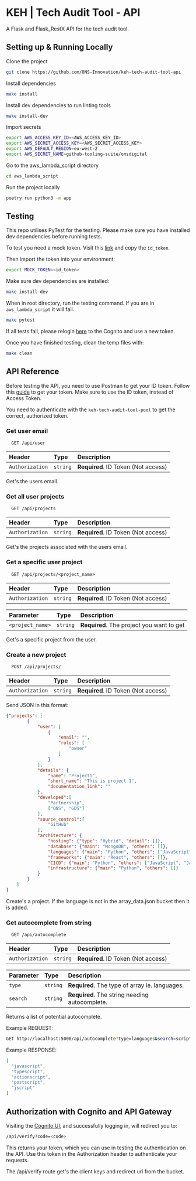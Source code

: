 
# KEH | Tech Audit Tool - API

A Flask and Flask_RestX API for the tech audit tool.

## Setting up & Running Locally

Clone the project

```bash
git clone https://github.com/ONS-Innovation/keh-tech-audit-tool-api
```

Install dependencies

```bash
make install
```

Install dev dependencies to run linting tools

```bash
make install-dev
```

Import secrets

```bash
export AWS_ACCESS_KEY_ID=<AWS_ACCESS_KEY_ID>
export AWS_SECRET_ACCESS_KEY=<AWS_SECRET_ACCESS_KEY>
export AWS_DEFAULT_REGION=eu-west-2 
export AWS_SECRET_NAME=github-tooling-suite/onsdigital
```

Go to the aws_lambda_script directory

```bash
cd aws_lambda_script
```

Run the project locally

```bash
poetry run python3 -m app
```

 ## Testing
 
 This repo utilises PyTest for the testing. Please make sure you have installed dev dependencies before running tests.

 To test you need a mock token. Visit this [link](https://keh-tech-audit-tool.auth.eu-west-2.amazoncognito.com/login?client_id=dm3289s0tqtsr5qn2qm5i9fql&response_type=code&scope=email+openid+phone&redirect_uri=https://dutwj6q915.execute-api.eu-west-2.amazonaws.com/dev/api/verify) and copy the `id_token`.

 Then import the token into your environment:

 ```bash
export MOCK_TOKEN=<id_token>
 ```

Make sure dev dependencies are installed:
 ```bash
make install-dev
 ```

 When in root directory, run the testing command. If you are in `aws_lambda_script` it will fail.
 ```bash
make pytest
 ```

If all tests fail, please relogin [here](https://keh-tech-audit-tool.auth.eu-west-2.amazoncognito.com/login?client_id=dm3289s0tqtsr5qn2qm5i9fql&response_type=code&scope=email+openid+phone&redirect_uri=https://dutwj6q915.execute-api.eu-west-2.amazonaws.com/dev/api/verify) to the Cognito and use a new token.

Once you have finished testing, clean the temp files with:
```bash
make clean
```

## API Reference

Before testing the API, you need to use Postman to get your ID token. Follow this [guide](https://medium.com/@shivkaundal/secure-your-apis-with-cognito-authorizers-for-aws-api-gateway-ba15914b64b2#1422) to get your token. Make sure to use the ID token, instead of Access Token.

You need to authenticate with the `keh-tech-audit-tool-pool` to get the correct, authorized token.

### Get user email

```http
  GET /api/user
```

| Header | Type     | Description                |
| :-------- | :------- | :------------------------- |
| `Authorization` | `string` | **Required**. ID Token (Not access) |

Get's the users email.

### Get all user projects

```http
  GET /api/projects
```

| Header | Type     | Description                |
| :-------- | :------- | :------------------------- |
| `Authorization` | `string` | **Required**. ID Token (Not access) |

Get's the projects associated with the users email.

### Get a specific user project

```http
  GET /api/projects/<project_name>
```

| Header | Type     | Description                |
| :-------- | :------- | :------------------------- |
| `Authorization` | `string` | **Required**. ID Token (Not access) |

| Parameter | Type     | Description                       |
| :-------- | :------- | :-------------------------------- |
| `<project_name>`      | `string` | **Required**. The project you want to get |


Get's a specific project from the user.

### Create a new project

```http
  POST /api/projects/
```


| Header | Type     | Description                |
| :-------- | :------- | :------------------------- |
| `Authorization` | `string` | **Required**. ID Token (Not access) |


Send JSON in this format:
```JSON
{"projects": [
        {
            "user": [ 
                {
                    "email": "",
                    "roles": [
                        "owner"
                    ]
                }
            ],
            "details": {
                "name": "Project1",
                "short_name": "This is project 1",
                "documentation_link": ""
            },
            "developed":[  
                "Partnership",
                ["ONS", "GDS"]
            ],
            "source_control":[
                "GitHub"
            ],
            "architecture": {
                "hosting": {"type": "Hybrid", "detail": []},
                "database": {"main": "MongoDB", "others": []},
                "languages": {"main": "Python", "others": ["JavaScript", "Java"]},
                "frameworks": {"main": "React", "others": []},
                "CICD": {"main": "Python", "others": ["JavaScript", "Java"]},
                "infrastructure": {"main": "Python", "others": []}
            }
        }
    ]
}
```
Create's a project. If the language is not in the array_data.json bucket then it is added.


### Get autocomplete from string

```http
  GET /api/autocomplete
```

| Header | Type     | Description                |
| :-------- | :------- | :------------------------- |
| `Authorization` | `string` | **Required**. ID Token (Not access) |

| Parameter | Type     | Description                |
| :-------- | :------- | :------------------------- |
| `type` | `string` | **Required**. The type of array ie. languages. |
| `search` | `string` | **Required**. The string needing autocomplete. |

Returns a list of potential autocomplete.

Example REQUEST: 
```bash
GET http://localhost:5000/api/autocomplete?type=languages&search=script
```

Example RESPONSE:
```JSON
[
  "javascript",
  "typescript",
  "actionscript",
  "postscript",
  "jscript"
]
```


## Authorization with Cognito and API Gateway

Visiting the [Cognito UI](https://keh-tech-audit-tool.auth.eu-west-2.amazoncognito.com/oauth2/authorize?client_id=dm3289s0tqtsr5qn2qm5i9fql&response_type=code&scope=email+openid+phone&redirect_uri=https%3A%2F%2Fdutwj6q915.execute-api.eu-west-2.amazonaws.com%2Fdev%2Fapi%2Fverify), and successfully logging in, will redirect you to:

```bash
/api/verify?code=<code>
```

This returns your token, which you can use in testing the authentication on the API. Use this token in the Authorization header to authenticate your requests.

The /api/verify route get's the client keys and redirect uri from the bucket.

